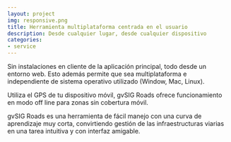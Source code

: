 ```yaml
---
layout: project
img: responsive.png
title: Herramienta multiplataforma centrada en el usuario
description: Desde cualquier lugar, desde cualquier dispositivo
categories:
- service
---
```



Sin instalaciones en cliente de la aplicación principal, todo desde un entorno web.
Esto además permite que sea multiplataforma e independiente de sistema operativo
utilizado (Window, Mac, Linux).

Utiliza el GPS de tu dispositivo móvil, gvSIG Roads ofrece funcionamiento
en modo off line para zonas sin cobertura móvil.

gvSIG Roads es una herramienta de fácil manejo con una curva de aprendizaje
muy corta, convirtiendo gestión de las infraestructuras viarias en una tarea
intuitiva y con interfaz amigable.
